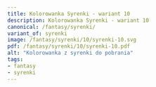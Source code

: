 ```yaml
---
title: Kolorowanka Syrenki - wariant 10
description: Kolorowanka Syrenki - wariant 10
canonical: /fantasy/syrenki/
variant_of: syrenki
image: /fantasy/syrenki/10/syrenki-10.svg
pdf: /fantasy/syrenki/10/syrenki-10.pdf
alt: "Kolorowanka z syrenki do pobrania"
tags:
- fantasy
- syrenki
---
```

